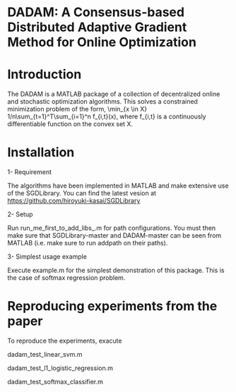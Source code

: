 # DADAM: A Consensus-based Distributed Adaptive Gradient Method for Online Optimization

# Introduction

The DADAM is a MATLAB package of a collection of decentralized online and stochastic optimization algorithms. This solves a constrained minimization problem of the form, \min_{x \in X} 1/n\sum_{t=1}^T\sum_{i=1}^n f_{i,t}(x), where f_{i,t} is a continuously differentiable function on the convex set X.

# Installation

 1- Requirement
 
The algorithms have been implemented in MATLAB and make extensive use of the SGDLibrary. You can find the latest vesion at https://github.com/hiroyuki-kasai/SGDLibrary 


 2- Setup
 
Run run_me_first_to_add_libs_.m for path configurations.
You must then make sure that SGDLibrary-master and DADAM-master can be seen from MATLAB (i.e. make sure to run addpath on their paths).

 3- Simplest usage example
 
Execute example.m for the simplest demonstration of this package. This is the case of softmax regression problem.

# Reproducing experiments from the paper

To reproduce the experiments, exacute

dadam_test_linear_svm.m 

dadam_test_l1_logistic_regression.m 

dadam_test_softmax_classifier.m



